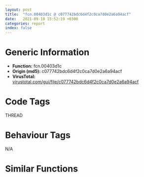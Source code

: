 ```yaml
---
layout: post
title:  "fcn.00403d1c @ c077742bdc6d4f2c0ca7d0e2a6a94acf"
date:   2021-09-10 15:52:19 +0300
categories: report
index: false
---
```


# Generic Information
- **Function:** fcn.00403d1c
- **Origin (md5):** c077742bdc6d4f2c0ca7d0e2a6a94acf
- **VirusTotal:** [virustotal.com/gui/file/c077742bdc6d4f2c0ca7d0e2a6a94acf][virustotal_ref]

# Code Tags
<span class="tag" id="THREAD">THREAD</span>


# Behaviour Tags
<span class="bhv-tag" id="na">N/A</span>

# Similar Functions
<script type="text/javascript" src="https://www.gstatic.com/charts/loader.js"></script>
<script type="text/javascript">

    google.charts.load('current', {'packages':['corechart']});
    google.charts.setOnLoadCallback(drawChart);

    function drawChart() {
    var data = new google.visualization.DataTable();
        data.addColumn('number', 'X');
        data.addColumn('number', 'Y');
        data.addColumn({type: 'string', role: 'tooltip', 'p': {'html': true}});
        data.addColumn({'type': 'string', 'role': 'style'});
        
        data.addRows([
    [-147.5902862548828, -22.663434982299805, '<b><a href="/report/fcn.00403d1c@c077742bdc6d4f2c0ca7d0e2a6a94acf">fcn.00403d1c</a><br>@c077742bdc6d4f2c0ca7d0e2a6a94acf</b><br>test esi, esi<br>je 0x403d53<br>test eax, eax<br>je 0x403d53<br>push edi<br>mov dword[esi], eax<br>call dword[sym.imp.KERNEL32.dll_GetCurrentThreadId]<br>mov edi, 0x47f0e8<br>push edi<br>mov dword[esi+4], eax<br>call dword[sym.imp.KERNEL32.dll_EnterCriticalSection]<br>mov eax, dword[0x47f100]<br>mov dword[esi+8], eax<br>push edi<br>mov dword[0x47f100], esi<br>call dword[sym.imp.KERNEL32.dll_LeaveCriticalSection]<br>pop edi<br>ret <br>push 0<br>push 0<br>push 1<br>push 0xc0000005<br>call dword[sym.imp.KERNEL32.dll_RaiseException]<br><eoc> ', 'point { fill-color: #e0440e; }'],
[-28.312240600585938, -124.1976318359375, '<b><a href="/report/fcn.00403885@6e426bd8e348fab7a17ba317fb0f2d87">fcn.00403885</a><br>@6e426bd8e348fab7a17ba317fb0f2d87</b><br>test esi, esi<br>je 0x4038bc<br>test eax, eax<br>je 0x4038bc<br>push edi<br>mov dword[esi], eax<br>call dword[sym.imp.KERNEL32.dll_GetCurrentThreadId]<br>mov edi, 0x477108<br>push edi<br>mov dword[esi+4], eax<br>call dword[sym.imp.KERNEL32.dll_EnterCriticalSection]<br>mov eax, dword[0x477120]<br>mov dword[esi+8], eax<br>push edi<br>mov dword[0x477120], esi<br>call dword[sym.imp.KERNEL32.dll_LeaveCriticalSection]<br>pop edi<br>ret <br>push 0<br>push 0<br>push 1<br>push 0xc0000005<br>call dword[sym.imp.KERNEL32.dll_RaiseException]<br><eoc> ', 'null'],
[48.05435562133789, -103.1772689819336, '<b><a href="/report/fcn.00403885@e3d061f479f25b8f541d0905c967999c">fcn.00403885</a><br>@e3d061f479f25b8f541d0905c967999c</b><br>test esi, esi<br>je 0x4038bc<br>test eax, eax<br>je 0x4038bc<br>push edi<br>mov dword[esi], eax<br>call dword[sym.imp.KERNEL32.dll_GetCurrentThreadId]<br>mov edi, 0x477108<br>push edi<br>mov dword[esi+4], eax<br>call dword[sym.imp.KERNEL32.dll_EnterCriticalSection]<br>mov eax, dword[0x477120]<br>mov dword[esi+8], eax<br>push edi<br>mov dword[0x477120], esi<br>call dword[sym.imp.KERNEL32.dll_LeaveCriticalSection]<br>pop edi<br>ret <br>push 0<br>push 0<br>push 1<br>push 0xc0000005<br>call dword[sym.imp.KERNEL32.dll_RaiseException]<br><eoc> ', 'null'],
[-100.18866729736328, -91.6818618774414, '<b><a href="/report/fcn.0040393c@e16f74a2849182d98050864255e902f8">fcn.0040393c</a><br>@e16f74a2849182d98050864255e902f8</b><br>test esi, esi<br>je 0x403973<br>test eax, eax<br>je 0x403973<br>push edi<br>mov dword[esi], eax<br>call dword[sym.imp.KERNEL32.dll_GetCurrentThreadId]<br>mov edi, 0x4780e8<br>push edi<br>mov dword[esi+4], eax<br>call dword[sym.imp.KERNEL32.dll_EnterCriticalSection]<br>mov eax, dword[0x478100]<br>mov dword[esi+8], eax<br>push edi<br>mov dword[0x478100], esi<br>call dword[sym.imp.KERNEL32.dll_LeaveCriticalSection]<br>pop edi<br>ret <br>push 0<br>push 0<br>push 1<br>push 0xc0000005<br>call dword[sym.imp.KERNEL32.dll_RaiseException]<br><eoc> ', 'null'],
[33.32101821899414, -34.575435638427734, '<b><a href="/report/fcn.00403d1c@505be53c36227b94e2fcc406f247f6e5">fcn.00403d1c</a><br>@505be53c36227b94e2fcc406f247f6e5</b><br>test esi, esi<br>je 0x403d53<br>test eax, eax<br>je 0x403d53<br>push edi<br>mov dword[esi], eax<br>call dword[sym.imp.KERNEL32.dll_GetCurrentThreadId]<br>mov edi, 0x47f0e8<br>push edi<br>mov dword[esi+4], eax<br>call dword[sym.imp.KERNEL32.dll_EnterCriticalSection]<br>mov eax, dword[0x47f100]<br>mov dword[esi+8], eax<br>push edi<br>mov dword[0x47f100], esi<br>call dword[sym.imp.KERNEL32.dll_LeaveCriticalSection]<br>pop edi<br>ret <br>push 0<br>push 0<br>push 1<br>push 0xc0000005<br>call dword[sym.imp.KERNEL32.dll_RaiseException]<br><eoc> ', 'null'],
[104.25054168701172, -39.96031188964844, '<b><a href="/report/fcn.00403885@c6d5547a6b11db0106596d8a93b709be">fcn.00403885</a><br>@c6d5547a6b11db0106596d8a93b709be</b><br>test esi, esi<br>je 0x4038bc<br>test eax, eax<br>je 0x4038bc<br>push edi<br>mov dword[esi], eax<br>call dword[sym.imp.KERNEL32.dll_GetCurrentThreadId]<br>mov edi, 0x477108<br>push edi<br>mov dword[esi+4], eax<br>call dword[sym.imp.KERNEL32.dll_EnterCriticalSection]<br>mov eax, dword[0x477120]<br>mov dword[esi+8], eax<br>push edi<br>mov dword[0x477120], esi<br>call dword[sym.imp.KERNEL32.dll_LeaveCriticalSection]<br>pop edi<br>ret <br>push 0<br>push 0<br>push 1<br>push 0xc0000005<br>call dword[sym.imp.KERNEL32.dll_RaiseException]<br><eoc> ', 'null'],
[-17.070188522338867, 15.214140892028809, '<b><a href="/report/fcn.00403885@146b14fc12cf789043a79d4f548a23bf">fcn.00403885</a><br>@146b14fc12cf789043a79d4f548a23bf</b><br>test esi, esi<br>je 0x4038bc<br>test eax, eax<br>je 0x4038bc<br>push edi<br>mov dword[esi], eax<br>call dword[sym.imp.KERNEL32.dll_GetCurrentThreadId]<br>mov edi, 0x477108<br>push edi<br>mov dword[esi+4], eax<br>call dword[sym.imp.KERNEL32.dll_EnterCriticalSection]<br>mov eax, dword[0x477120]<br>mov dword[esi+8], eax<br>push edi<br>mov dword[0x477120], esi<br>call dword[sym.imp.KERNEL32.dll_LeaveCriticalSection]<br>pop edi<br>ret <br>push 0<br>push 0<br>push 1<br>push 0xc0000005<br>call dword[sym.imp.KERNEL32.dll_RaiseException]<br><eoc> ', 'null'],
[75.74295806884766, 114.26597595214844, '<b><a href="/report/fcn.00403885@3d7f25d788af3e7f7707a736ac852465">fcn.00403885</a><br>@3d7f25d788af3e7f7707a736ac852465</b><br>test esi, esi<br>je 0x4038bc<br>test eax, eax<br>je 0x4038bc<br>push edi<br>mov dword[esi], eax<br>call dword[sym.imp.KERNEL32.dll_GetCurrentThreadId]<br>mov edi, 0x477108<br>push edi<br>mov dword[esi+4], eax<br>call dword[sym.imp.KERNEL32.dll_EnterCriticalSection]<br>mov eax, dword[0x477120]<br>mov dword[esi+8], eax<br>push edi<br>mov dword[0x477120], esi<br>call dword[sym.imp.KERNEL32.dll_LeaveCriticalSection]<br>pop edi<br>ret <br>push 0<br>push 0<br>push 1<br>push 0xc0000005<br>call dword[sym.imp.KERNEL32.dll_RaiseException]<br><eoc> ', 'null'],
[-97.73589324951172, 123.44537353515625, '<b><a href="/report/fcn.00403d1c@96a869ae624ddb4834a1d5a829f85469">fcn.00403d1c</a><br>@96a869ae624ddb4834a1d5a829f85469</b><br>test esi, esi<br>je 0x403d53<br>test eax, eax<br>je 0x403d53<br>push edi<br>mov dword[esi], eax<br>call dword[sym.imp.KERNEL32.dll_GetCurrentThreadId]<br>mov edi, 0x47f0e8<br>push edi<br>mov dword[esi+4], eax<br>call dword[sym.imp.KERNEL32.dll_EnterCriticalSection]<br>mov eax, dword[0x47f100]<br>mov dword[esi+8], eax<br>push edi<br>mov dword[0x47f100], esi<br>call dword[sym.imp.KERNEL32.dll_LeaveCriticalSection]<br>pop edi<br>ret <br>push 0<br>push 0<br>push 1<br>push 0xc0000005<br>call dword[sym.imp.KERNEL32.dll_RaiseException]<br><eoc> ', 'null'],
[-24.25833511352539, -55.040618896484375, '<b><a href="/report/fcn.00403885@b8b9cf6862b0d68d10750002e5baaf97">fcn.00403885</a><br>@b8b9cf6862b0d68d10750002e5baaf97</b><br>test esi, esi<br>je 0x4038bc<br>test eax, eax<br>je 0x4038bc<br>push edi<br>mov dword[esi], eax<br>call dword[sym.imp.KERNEL32.dll_GetCurrentThreadId]<br>mov edi, 0x477108<br>push edi<br>mov dword[esi+4], eax<br>call dword[sym.imp.KERNEL32.dll_EnterCriticalSection]<br>mov eax, dword[0x477120]<br>mov dword[esi+8], eax<br>push edi<br>mov dword[0x477120], esi<br>call dword[sym.imp.KERNEL32.dll_LeaveCriticalSection]<br>pop edi<br>ret <br>push 0<br>push 0<br>push 1<br>push 0xc0000005<br>call dword[sym.imp.KERNEL32.dll_RaiseException]<br><eoc> ', 'null'],
[-147.11805725097656, 56.827972412109375, '<b><a href="/report/fcn.00403885@9571c7458fae91969aaed3955e433f49">fcn.00403885</a><br>@9571c7458fae91969aaed3955e433f49</b><br>test esi, esi<br>je 0x4038bc<br>test eax, eax<br>je 0x4038bc<br>push edi<br>mov dword[esi], eax<br>call dword[sym.imp.KERNEL32.dll_GetCurrentThreadId]<br>mov edi, 0x477108<br>push edi<br>mov dword[esi+4], eax<br>call dword[sym.imp.KERNEL32.dll_EnterCriticalSection]<br>mov eax, dword[0x477120]<br>mov dword[esi+8], eax<br>push edi<br>mov dword[0x477120], esi<br>call dword[sym.imp.KERNEL32.dll_LeaveCriticalSection]<br>pop edi<br>ret <br>push 0<br>push 0<br>push 1<br>push 0xc0000005<br>call dword[sym.imp.KERNEL32.dll_RaiseException]<br><eoc> ', 'null'],
[-82.83506774902344, 37.13869857788086, '<b><a href="/report/fcn.0040421d@20a93604f17ee6f3c2aa7b1f7a497fcf">fcn.0040421d</a><br>@20a93604f17ee6f3c2aa7b1f7a497fcf</b><br>test esi, esi<br>je 0x404254<br>test eax, eax<br>je 0x404254<br>push edi<br>mov dword[esi], eax<br>call dword[sym.imp.KERNEL32.dll_GetCurrentThreadId]<br>mov edi, 0x484128<br>push edi<br>mov dword[esi+4], eax<br>call dword[sym.imp.KERNEL32.dll_EnterCriticalSection]<br>mov eax, dword[0x484140]<br>mov dword[esi+8], eax<br>push edi<br>mov dword[0x484140], esi<br>call dword[sym.imp.KERNEL32.dll_LeaveCriticalSection]<br>pop edi<br>ret <br>push 0<br>push 0<br>push 1<br>push 0xc0000005<br>call dword[sym.imp.KERNEL32.dll_RaiseException]<br><eoc> ', 'null'],
[19.015546798706055, 76.11286926269531, '<b><a href="/report/fcn.00403885@3aa98225e51cbcae2d334c8b6b4ed9fd">fcn.00403885</a><br>@3aa98225e51cbcae2d334c8b6b4ed9fd</b><br>test esi, esi<br>je 0x4038bc<br>test eax, eax<br>je 0x4038bc<br>push edi<br>mov dword[esi], eax<br>call dword[sym.imp.KERNEL32.dll_GetCurrentThreadId]<br>mov edi, 0x477108<br>push edi<br>mov dword[esi+4], eax<br>call dword[sym.imp.KERNEL32.dll_EnterCriticalSection]<br>mov eax, dword[0x477120]<br>mov dword[esi+8], eax<br>push edi<br>mov dword[0x477120], esi<br>call dword[sym.imp.KERNEL32.dll_LeaveCriticalSection]<br>pop edi<br>ret <br>push 0<br>push 0<br>push 1<br>push 0xc0000005<br>call dword[sym.imp.KERNEL32.dll_RaiseException]<br><eoc> ', 'null'],
[52.96544647216797, 24.049312591552734, '<b><a href="/report/fcn.00403885@44a756939733df3681808b122b91651f">fcn.00403885</a><br>@44a756939733df3681808b122b91651f</b><br>test esi, esi<br>je 0x4038bc<br>test eax, eax<br>je 0x4038bc<br>push edi<br>mov dword[esi], eax<br>call dword[sym.imp.KERNEL32.dll_GetCurrentThreadId]<br>mov edi, 0x477108<br>push edi<br>mov dword[esi+4], eax<br>call dword[sym.imp.KERNEL32.dll_EnterCriticalSection]<br>mov eax, dword[0x477120]<br>mov dword[esi+8], eax<br>push edi<br>mov dword[0x477120], esi<br>call dword[sym.imp.KERNEL32.dll_LeaveCriticalSection]<br>pop edi<br>ret <br>push 0<br>push 0<br>push 1<br>push 0xc0000005<br>call dword[sym.imp.KERNEL32.dll_RaiseException]<br><eoc> ', 'null'],
[-7.851558685302734, 148.03163146972656, '<b><a href="/report/fcn.00404aac@f5b8476c36459986b226c45654aeb016">fcn.00404aac</a><br>@f5b8476c36459986b226c45654aeb016</b><br>test esi, esi<br>je 0x404ae3<br>test eax, eax<br>je 0x404ae3<br>push edi<br>mov dword[esi], eax<br>call dword[sym.imp.KERNEL32.dll_GetCurrentThreadId]<br>mov edi, 0x480148<br>push edi<br>mov dword[esi+4], eax<br>call dword[sym.imp.KERNEL32.dll_EnterCriticalSection]<br>mov eax, dword[0x480160]<br>mov dword[esi+8], eax<br>push edi<br>mov dword[0x480160], esi<br>call dword[sym.imp.KERNEL32.dll_LeaveCriticalSection]<br>pop edi<br>ret <br>push 0<br>push 0<br>push 1<br>push 0xc0000005<br>call dword[sym.imp.KERNEL32.dll_RaiseException]<br><eoc> ', 'null'],
[-77.2864990234375, -24.175323486328125, '<b><a href="/report/fcn.00403885@e83552e81a6f265fd7baa50402d3d47d">fcn.00403885</a><br>@e83552e81a6f265fd7baa50402d3d47d</b><br>test esi, esi<br>je 0x4038bc<br>test eax, eax<br>je 0x4038bc<br>push edi<br>mov dword[esi], eax<br>call dword[sym.imp.KERNEL32.dll_GetCurrentThreadId]<br>mov edi, 0x477108<br>push edi<br>mov dword[esi+4], eax<br>call dword[sym.imp.KERNEL32.dll_EnterCriticalSection]<br>mov eax, dword[0x477120]<br>mov dword[esi+8], eax<br>push edi<br>mov dword[0x477120], esi<br>call dword[sym.imp.KERNEL32.dll_LeaveCriticalSection]<br>pop edi<br>ret <br>push 0<br>push 0<br>push 1<br>push 0xc0000005<br>call dword[sym.imp.KERNEL32.dll_RaiseException]<br><eoc> ', 'null'],
[-41.81900405883789, 83.56295776367188, '<b><a href="/report/fcn.00403885@a314f14b11fc4f772a3e30c11b5cb1d4">fcn.00403885</a><br>@a314f14b11fc4f772a3e30c11b5cb1d4</b><br>test esi, esi<br>je 0x4038bc<br>test eax, eax<br>je 0x4038bc<br>push edi<br>mov dword[esi], eax<br>call dword[sym.imp.KERNEL32.dll_GetCurrentThreadId]<br>mov edi, 0x477108<br>push edi<br>mov dword[esi+4], eax<br>call dword[sym.imp.KERNEL32.dll_EnterCriticalSection]<br>mov eax, dword[0x477120]<br>mov dword[esi+8], eax<br>push edi<br>mov dword[0x477120], esi<br>call dword[sym.imp.KERNEL32.dll_LeaveCriticalSection]<br>pop edi<br>ret <br>push 0<br>push 0<br>push 1<br>push 0xc0000005<br>call dword[sym.imp.KERNEL32.dll_RaiseException]<br><eoc> ', 'null'],
[117.95222473144531, 42.68006134033203, '<b><a href="/report/fcn.00403885@7307643b343733b7fbd7b4b4fb482515">fcn.00403885</a><br>@7307643b343733b7fbd7b4b4fb482515</b><br>test esi, esi<br>je 0x4038bc<br>test eax, eax<br>je 0x4038bc<br>push edi<br>mov dword[esi], eax<br>call dword[sym.imp.KERNEL32.dll_GetCurrentThreadId]<br>mov edi, 0x477108<br>push edi<br>mov dword[esi+4], eax<br>call dword[sym.imp.KERNEL32.dll_EnterCriticalSection]<br>mov eax, dword[0x477120]<br>mov dword[esi+8], eax<br>push edi<br>mov dword[0x477120], esi<br>call dword[sym.imp.KERNEL32.dll_LeaveCriticalSection]<br>pop edi<br>ret <br>push 0<br>push 0<br>push 1<br>push 0xc0000005<br>call dword[sym.imp.KERNEL32.dll_RaiseException]<br><eoc> ', 'null'],

        ]);

    var options = {
        title: 'Similarity Plot',
        legend: 'none',
        colors: ['#dedbd9', '#e6693e', '#ec8f6e', '#f3b49f', '#f6c7b6'],
        tooltip: {isHtml: true, trigger: 'both'},
        explorer: {
        actions: ["dragToZoom", "rightClickToReset"],
        },
        chartArea: {
        width: '80%',
        height: '80%'
        },
        width: '100%',
        height: '100%'
    };

    var chart = new google.visualization.ScatterChart(document.getElementById('chart_div'));

    chart.draw(data, options);
    }
    
</script>


<div id="chart_div" style="width: 100%px; height: 100%;"></div>

# Disassembled Code
{% highlight nasm %}

test esi, esi
je 0x403d53
test eax, eax
je 0x403d53
push edi
mov dword[esi], eax
call dword[sym.imp.KERNEL32.dll_GetCurrentThreadId]
mov edi, 0x47f0e8
push edi
mov dword[esi+4], eax
call dword[sym.imp.KERNEL32.dll_EnterCriticalSection]
mov eax, dword[0x47f100]
mov dword[esi+8], eax
push edi
mov dword[0x47f100], esi
call dword[sym.imp.KERNEL32.dll_LeaveCriticalSection]
pop edi
ret
push 0
push 0
push 1
push 0xc0000005
call dword[sym.imp.KERNEL32.dll_RaiseException]

{% endhighlight %}

[virustotal_ref]: https://www.virustotal.com/gui/file/c077742bdc6d4f2c0ca7d0e2a6a94acf
